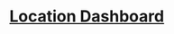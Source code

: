 # [Location Dashboard](https://www.mousehuntgame.com/preferences.php?tab=mousehunt-improved-settings#mousehunt-improved-settings-feature-location-dashboard)

